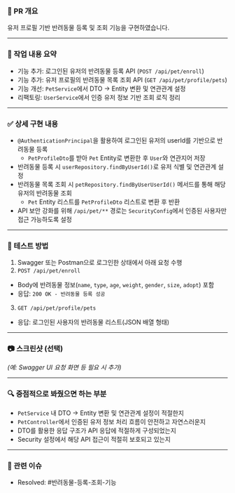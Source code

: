 ### 📌 PR 개요
<!-- 이 PR이 어떤 기능/수정/버그패치인지 간략하게 설명해주세요 -->
유저 프로필 기반 반려동물 등록 및 조회 기능을 구현하였습니다.

---

### 🔨 작업 내용 요약
<!-- 주요 변경사항을 bullet 형식으로 요약해 주세요 -->
- 기능 추가: 로그인된 유저의 반려동물 등록 API (`POST /api/pet/enroll`)
- 기능 추가: 유저 프로필의 반려동물 목록 조회 API (`GET /api/pet/profile/pets`)
- 기능 개선: `PetService`에서 DTO → Entity 변환 및 연관관계 설정
- 리팩토링: `UserService`에서 인증 유저 정보 기반 조회 로직 정리

---

### ✅ 상세 구현 내용
<!-- 상세하게 어떤 작업을 했는지 설명해주세요 -->
- `@AuthenticationPrincipal`을 활용하여 로그인된 유저의 userId를 기반으로 반려동물 등록
  - `PetProfileDto`를 받아 `Pet` Entity로 변환한 후 `User`와 연관지어 저장
- 반려동물 등록 시 `userRepository.findByUserId()`로 유저 식별 및 연관관계 설정
- 반려동물 목록 조회 시 `petRepository.findByUserUserId()` 메서드를 통해 해당 유저의 반려동물 조회
  - `Pet` Entity 리스트를 `PetProfileDto` 리스트로 변환 후 반환
- API 보안 강화를 위해 `/api/pet/**` 경로는 `SecurityConfig`에서 인증된 사용자만 접근 가능하도록 설정

---

### 🧪 테스트 방법
<!-- 어떻게 테스트했는지, 테스트 시나리오가 있다면 적어주세요 -->
1. Swagger 또는 Postman으로 로그인한 상태에서 아래 요청 수행
2. `POST /api/pet/enroll`
  - Body에 반려동물 정보(`name`, `type`, `age`, `weight`, `gender`, `size`, `adopt`) 포함
  - 응답: `200 OK - 반려동물 등록 성공`
3. `GET /api/pet/profile/pets`
  - 응답: 로그인된 사용자의 반려동물 리스트(JSON 배열 형태)

---

### 📷 스크린샷 (선택)
<!-- UI 작업을 했다면 캡처 첨부해주세요 -->
_(예: Swagger UI 요청 화면 등 필요 시 추가)_

---

### 🔍 중점적으로 봐줬으면 하는 부분
<!-- 리뷰어가 특히 신경써서 봐야 할 코드나 로직이 있다면 적어주세요 -->
- `PetService` 내 DTO → Entity 변환 및 연관관계 설정이 적절한지
- `PetController`에서 인증된 유저 정보 처리 흐름이 안전하고 자연스러운지
- DTO를 활용한 응답 구조가 API 응답에 적절하게 구성되었는지
- Security 설정에서 해당 API 접근이 적절히 보호되고 있는지

---

### 📎 관련 이슈
- Resolved: #반려동물-등록-조회-기능
